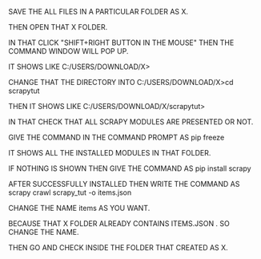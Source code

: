 SAVE THE ALL FILES IN A PARTICULAR FOLDER AS X.

THEN OPEN THAT X FOLDER.

IN THAT CLICK "SHIFT+RIGHT BUTTON IN THE MOUSE" THEN THE COMMAND WINDOW WILL POP UP.

IT SHOWS LIKE C:/USERS/DOWNLOAD/X>

CHANGE THAT THE DIRECTORY INTO C:/USERS/DOWNLOAD/X>cd scrapytut

THEN IT SHOWS LIKE C:/USERS/DOWNLOAD/X/scrapytut>

IN THAT CHECK THAT ALL SCRAPY MODULES ARE PRESENTED OR NOT.

GIVE THE COMMAND IN THE COMMAND PROMPT AS pip freeze

IT SHOWS ALL THE INSTALLED MODULES IN THAT FOLDER.

IF NOTHING IS SHOWN THEN GIVE THE COMMAND AS pip install scrapy

AFTER SUCCESSFULLY INSTALLED THEN WRITE THE COMMAND AS scrapy crawl scrapy_tut -o items.json

CHANGE THE NAME items AS YOU WANT.

BECAUSE THAT X FOLDER ALREADY CONTAINS ITEMS.JSON . SO CHANGE THE NAME.

THEN GO AND CHECK INSIDE THE FOLDER THAT CREATED AS X.



